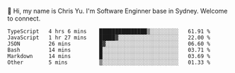 👋 Hi, my name is Chris Yu. I'm Software Enginner base in Sydney. Welcome to connect.

<!--START_SECTION:waka-->

```text
TypeScript   4 hrs 6 mins    ███████████████▒░░░░░░░░░   61.91 %
JavaScript   1 hr 27 mins    █████▓░░░░░░░░░░░░░░░░░░░   22.00 %
JSON         26 mins         █▓░░░░░░░░░░░░░░░░░░░░░░░   06.60 %
Bash         14 mins         █░░░░░░░░░░░░░░░░░░░░░░░░   03.71 %
Markdown     14 mins         █░░░░░░░░░░░░░░░░░░░░░░░░   03.69 %
Other        5 mins          ▒░░░░░░░░░░░░░░░░░░░░░░░░   01.33 %
```

<!--END_SECTION:waka-->

